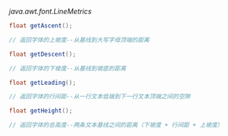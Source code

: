 *java.awt.font.LineMetrics*
```java
float getAscent();

// 返回字体的上坡度--从基线到大写字母顶端的距离

float getDescent();

// 返回字体的下坡度--从基线到坡底的距离

float getLeading();

// 返回字体的行间距--从一行文本低端到下一行文本顶端之间的空隙

float getHeight();

// 返回字体的总高度--两条文本基线之间的距离（下坡度 + 行间距 + 上坡度）

```